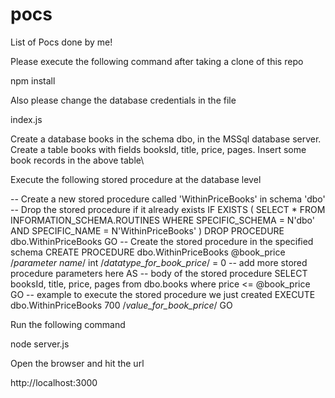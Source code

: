 # pocs
List of Pocs done by me!

Please execute the following command after taking a clone of this repo

npm install

Also please change the database credentials in the file 

index.js

Create a database books in the schema dbo, in the MSSql database server.
Create a table books with fields booksId, title, price, pages.
Insert some book records in the above table\


Execute the following stored procedure at the database level

-- Create a new stored procedure called 'WithinPriceBooks' in schema 'dbo'
-- Drop the stored procedure if it already exists
IF EXISTS (
SELECT *
    FROM INFORMATION_SCHEMA.ROUTINES
WHERE SPECIFIC_SCHEMA = N'dbo'
    AND SPECIFIC_NAME = N'WithinPriceBooks'
)
DROP PROCEDURE dbo.WithinPriceBooks
GO
-- Create the stored procedure in the specified schema
CREATE PROCEDURE dbo.WithinPriceBooks
    @book_price /*parameter name*/ int /*datatype_for_book_price*/ = 0
-- add more stored procedure parameters here
AS
    -- body of the stored procedure
    SELECT booksId, title, price, pages from dbo.books
    where price <= @book_price
GO
-- example to execute the stored procedure we just created
EXECUTE dbo.WithinPriceBooks 700 /*value_for_book_price*/
GO

Run the following command

node server.js

Open the browser and hit the url

http://localhost:3000
